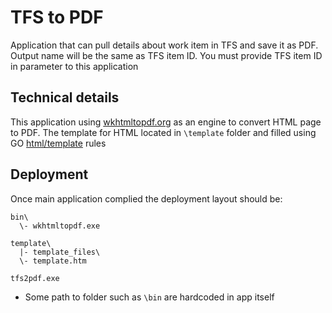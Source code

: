 # TFS to PDF

Application that can pull details about work item in TFS and save it as PDF. 
Output name will be the same as TFS item ID. 
You must provide TFS item ID in parameter to this application


## Technical details

This application using [wkhtmltopdf.org](https://wkhtmltopdf.org) as an engine to convert HTML page to PDF. The template for HTML located in `\template` folder and filled using GO [html/template](https://pkg.go.dev/html/template) rules


## Deployment

Once main application complied the deployment layout should be:

```
bin\
  \- wkhtmltopdf.exe

template\
  |- template_files\
  \- template.htm

tfs2pdf.exe
```

* Some path to folder such as `\bin` are hardcoded in app itself